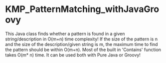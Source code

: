 # KMP_PatternMatching_withJavaGroovy
This Java class finds whether a pattern is found in a given string/description in O(m+n) time complexity!
If the size of the pattern is n and the size of the description/given string is m, the maximum time to find the pattern should be within O(m+n).
Most of the built in 'Contains' function takes O(m* n) time. 
It can be used both with Pure Java or Groovy!
